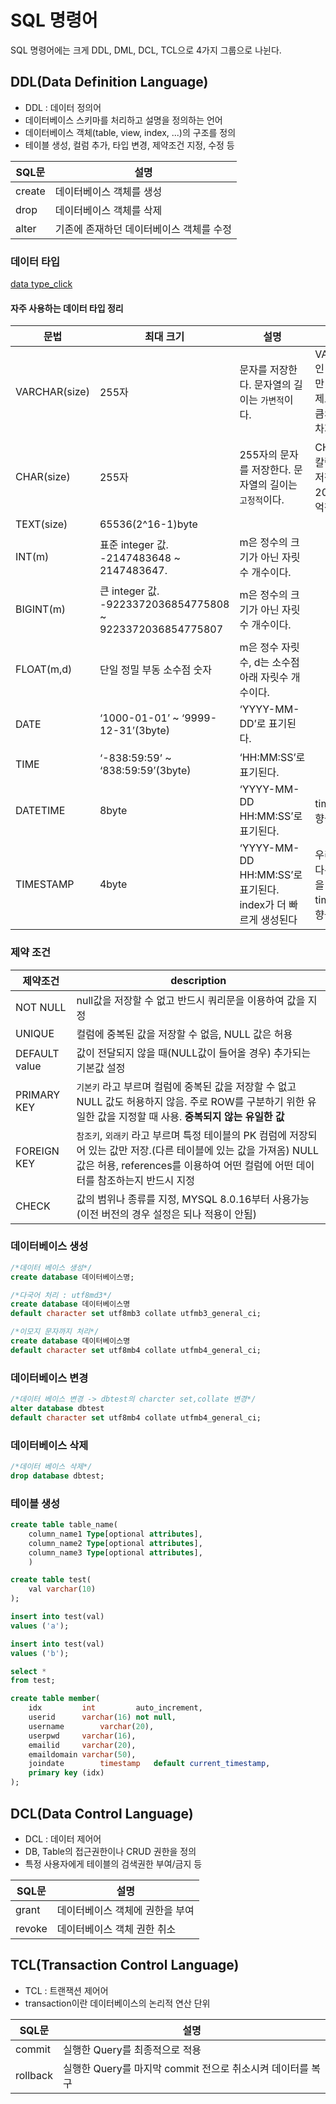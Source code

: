 # SQL 명령어
SQL 명령어에는 크게 DDL, DML, DCL, TCL으로 4가지 그룹으로 나뉜다.

## DDL(Data Definition Language)
* DDL : 데이터 정의어
* 데이터베이스 스키마를 처리하고 설명을 정의하는 언어
* 데이터베이스 객체(table, view, index, ...)의 구조를 정의
* 테이블 생성, 컬럼 추가, 타입 변경, 제약조건 지정, 수정 등

|SQL문|설명|
|-------|----------|
|create|데이터베이스 객체를 생성|
|drop|데이터베이스 객체를 삭제|
|alter|기존에 존재하던 데이터베이스 객체를 수정|

### 데이터 타입
[data type_click](https://www.techonthenet.com/mysql/datatypes.php)

#### 자주 사용하는 데이터 타입 정리
|문법|최대 크기|설명|+|
|---|---|---|---|
|VARCHAR(size)|255자|문자를 저장한다. 문자열의 길이는 `가변적`이다.|VARCHAR(20)인 칼럼에 10자만 저장하면 실제로도 10자만큼의 기억장소를 차지|
|CHAR(size)|255자|255자의 문자를 저장한다. 문자열의 길이는 `고정적`이다.|CHAR(20)인 칼럼에 10자만 저장하더라도 20자 만큼의 기억장소를 차지|
|TEXT(size)|65536(2^16-1)byte|
|INT(m)|표준 integer 값. -2147483648 ~ 2147483647.|m은 정수의 크기가 아닌 자릿수 개수이다.|
BIGINT(m)|큰 integer 값. -9223372036854775808 ~ 9223372036854775807|m은 정수의 크기가 아닌 자릿수 개수이다.|
FLOAT(m,d)|	단일 정밀 부동 소수점 숫자	|m은 정수 자릿수, d는 소수점 아래 자릿수 개수이다.
DATE|	‘1000-01-01’ ~ ‘9999-12-31’(3byte)	|‘YYYY-MM-DD’로 표기된다.
TIME|	‘-838:59:59’ ~ ‘838:59:59’(3byte)|‘HH:MM:SS’로 표기된다.|
DATETIME|8byte|‘YYYY-MM-DD HH:MM:SS’로 표기된다.|timezone의 영향을 받음
TIMESTAMP|4byte|‘YYYY-MM-DD HH:MM:SS’로 표기된다. index가 더 빠르게 생성된다|우리나라 시간, 다른 나라 시간을 다르게 표시, timezone의 영향을 받음

### 제약 조건

|제약조건|description|
|---|---|
|NOT NULL|null값을 저장할 수 없고 반드시 쿼리문을 이용하여 값을 지정|
|UNIQUE|컬럼에 중복된 값을 저장할 수 없음, NULL 값은 허용|
|DEFAULT value| 값이 전달되지 않을 때(NULL값이 들어올 경우) 추가되는 기본값 설정|
|PRIMARY KEY| `기본키` 라고 부르며 컬럼에 중복된 값을 저장할 수 없고 NULL 값도 허용하지 않음. 주로 ROW를 구분하기 위한 유일한 값을 지정할 때 사용. **중복되지 않는 유일한 값**|
|FOREIGN KEY| `참조키`, `외래키` 라고 부르며 특정 테이블의 PK 컴럼에 저장되어 있는 값만 저장.(다른 테이블에 있는 값을 가져옴) NULL값은 허용, references를 이용하여 어떤 컬럼에 어떤 데이터를 참조하는지 반드시 지정|
|CHECK|값의 범위나 종류를 지정, MYSQL 8.0.16부터 사용가능(이전 버전의 경우 설정은 되나 적용이 안됨)


### 데이터베이스 생성
```sql
/*데이터 베이스 생성*/
create database 데이터베이스명;

/*다국어 처리 : utf8md3*/
create database 데이터베이스명
default character set utf8mb3 collate utfmb3_general_ci;

/*이모지 문자까지 처리*/
create database 데이터베이스명
default character set utf8mb4 collate utfmb4_general_ci;
```

### 데이터베이스 변경
```sql
/*데이터 베이스 변경 -> dbtest의 charcter set,collate 변경*/
alter database dbtest
default character set utf8mb4 collate utfmb4_general_ci;
```

### 데이터베이스 삭제
```sql
/*데이터 베이스 삭제*/
drop database dbtest;
```

### 테이블 생성
``` sql
create table table_name(
	column_name1 Type[optional attributes],
    column_name2 Type[optional attributes],
    column_name3 Type[optional attributes],
    )
```

```sql
create table test(
	val varchar(10)
);

insert into test(val)
values ('a');

insert into test(val)
values ('b');

select *
from test;
```

```sql
create table member(
	idx			int			auto_increment,
	userid		varchar(16)	not null,
	username		varchar(20),
	userpwd		varchar(16),
	emailid		varchar(20),
	emaildomain	varchar(50),
	joindate		timestamp	default	current_timestamp,
    primary key (idx)
);
```


## DCL(Data Control Language)
* DCL : 데이터 제어어
* DB, Table의 접근권한이나 CRUD 권한을 정의
* 특정 사용자에게 테이블의 검색권한 부여/금지 등

|SQL문|설명|
|-----|-----|
|grant|데이터베이스 객체에 권한을 부여|
|revoke|데이터베이스 객체 권한 취소|

## TCL(Transaction Control Language)
* TCL : 트랜잭션 제어어
* transaction이란 데이터베이스의 논리적 연산 단위

|SQL문|설명|
|-----|-----|
|commit|실행한 Query를 최종적으로 적용|
|rollback|실행한 Query를 마지막 commit 전으로 취소시켜 데이터를 복구|

